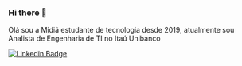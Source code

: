 ### Hi there 👋

Olá sou a Midiã estudante de tecnologia desde 2019, atualmente sou Analista de Engenharia de TI no Itaú Unibanco

[![Linkedin Badge](https://img.shields.io/badge/-LinkedIn-blue?style=flat-square&logo=Linkedin&logoColor=white&link=https://www.linkedin.com/in/midia-lima/)](https://www.linkedin.com/in/midia-lima/)
